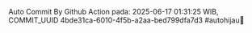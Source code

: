 Auto Commit By Github Action pada: 2025-06-17 01:31:25 WIB, COMMIT_UUID 4bde31ca-6010-4f5b-a2aa-bed799dfa7d3 #autohijau🗿

